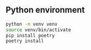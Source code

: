
## Python environment
```bash
python -m venv venv
source venv/bin/activate
pip install poetry
poetry install
```
